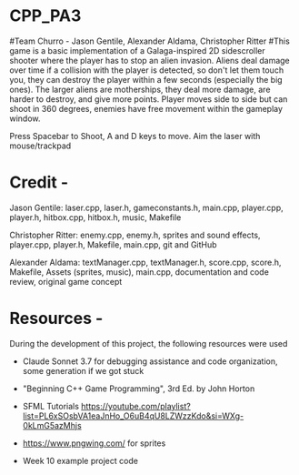 # CPP_PA3
#Team Churro - Jason Gentile, Alexander Aldama, Christopher Ritter
#This game is a basic implementation of a Galaga-inspired 2D sidescroller shooter where the player has to stop an alien invasion.
 Aliens deal damage over time if a collision with the player is detected, so don't let them touch you, they can destroy the player within a few seconds (especially the big ones).
 The larger aliens are motherships, they deal more damage, are harder to destroy, and give more points.
 Player moves side to side but can shoot in 360 degrees, enemies have free movement within the gameplay window.

 Press Spacebar to Shoot, A and D keys to move. Aim the laser with mouse/trackpad

# Credit -

Jason Gentile: laser.cpp, laser.h, gameconstants.h, main.cpp, player.cpp, player.h, hitbox.cpp, hitbox.h, music, Makefile

Christopher Ritter: enemy.cpp, enemy.h, sprites and sound effects, player.cpp, player.h, Makefile, main.cpp, git and GitHub

Alexander Aldama: textManager.cpp, textManager.h, score.cpp, score.h, Makefile, Assets (sprites, music), main.cpp, documentation and code review, original game concept


# Resources -

During the development of this project, the following resources were used

- Claude Sonnet 3.7 for debugging assistance and code organization,
 some generation if we got stuck

- "Beginning C++ Game Programming", 3rd Ed.  by John Horton

- SFML Tutorials https://youtube.com/playlist?list=PL6xSOsbVA1eaJnHo_O6uB4qU8LZWzzKdo&si=WXg-0kLmG5azMhjs

- https://www.pngwing.com/ for sprites

- Week 10 example project code


